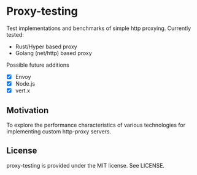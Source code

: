 # Proxy-testing

Test implementations and benchmarks of simple http proxying. Currently tested:

- Rust/Hyper based proxy
- Golang (net/http) based proxy

Possible future additions

- [x] Envoy
- [x] Node.js
- [x] vert.x

## Motivation

To explore the performance characteristics of various technologies for implementing custom http-proxy servers.

## License

proxy-testing is provided under the MIT license. See LICENSE.
